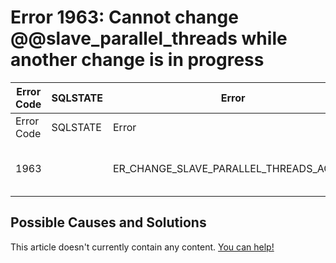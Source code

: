 
# Error 1963: Cannot change @@slave_parallel_threads while another change is in progress


| Error Code | SQLSTATE | Error | Description |
| --- | --- | --- | --- |
| Error Code | SQLSTATE | Error | Description |
| 1963 |  | ER_CHANGE_SLAVE_PARALLEL_THREADS_ACTIVE | Cannot change @@slave_parallel_threads while another change is in progress |




## Possible Causes and Solutions


This article doesn't currently contain any content. [You can help!](/en/writing-and-editing-knowledge-base-articles/)

